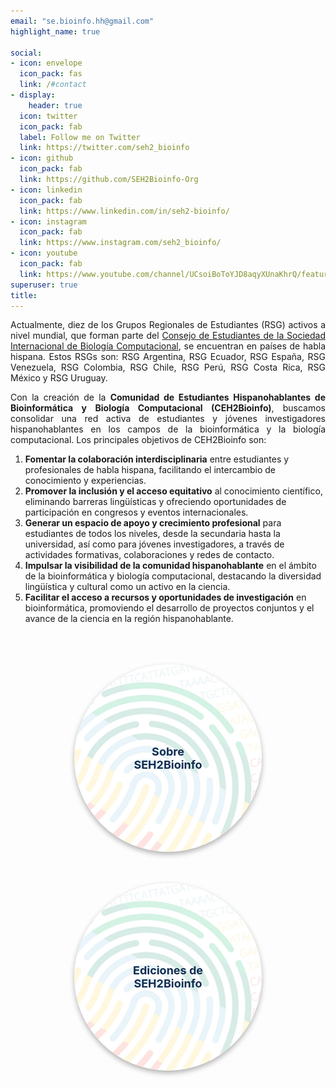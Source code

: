 ```yaml
---
email: "se.bioinfo.hh@gmail.com"
highlight_name: true

social:
- icon: envelope
  icon_pack: fas
  link: /#contact
- display:
    header: true
  icon: twitter
  icon_pack: fab
  label: Follow me on Twitter
  link: https://twitter.com/seh2_bioinfo
- icon: github
  icon_pack: fab
  link: https://github.com/SEH2Bioinfo-Org
- icon: linkedin
  icon_pack: fab
  link: https://www.linkedin.com/in/seh2-bioinfo/
- icon: instagram
  icon_pack: fab
  link: https://www.instagram.com/seh2_bioinfo/
- icon: youtube
  icon_pack: fab
  link: https://www.youtube.com/channel/UCsoiBoToYJD8aqyXUnaKhrQ/featured
superuser: true
title:
---
```

<p align="justify">
Actualmente, diez de los Grupos Regionales de Estudiantes (RSG) activos a nivel mundial, que forman parte del <a href="https://wp.iscbsc.org/">Consejo de Estudiantes de la Sociedad Internacional de Biología Computacional</a>, se encuentran en países de habla hispana. Estos RSGs son: RSG Argentina, RSG Ecuador, RSG España, RSG Venezuela, RSG Colombia, RSG Chile, RSG Perú, RSG Costa Rica, RSG México y RSG Uruguay.
</p>

<p align="justify">
Con la creación de la <strong>Comunidad de Estudiantes Hispanohablantes de Bioinformática y Biología Computacional (CEH2Bioinfo)</strong>, buscamos consolidar una red activa de estudiantes y jóvenes investigadores hispanohablantes en los campos de la bioinformática y la biología computacional. Los principales objetivos de CEH2Bioinfo son:
</p>

1. <strong>Fomentar la colaboración interdisciplinaria</strong> entre estudiantes y profesionales de habla hispana, facilitando el intercambio de conocimiento y experiencias.  
2. <strong>Promover la inclusión y el acceso equitativo</strong> al conocimiento científico, eliminando barreras lingüísticas y ofreciendo oportunidades de participación en congresos y eventos internacionales.  
3. <strong>Generar un espacio de apoyo y crecimiento profesional</strong> para estudiantes de todos los niveles, desde la secundaria hasta la universidad, así como para jóvenes investigadores, a través de actividades formativas, colaboraciones y redes de contacto.  
4. <strong>Impulsar la visibilidad de la comunidad hispanohablante</strong> en el ámbito de la bioinformática y biología computacional, destacando la diversidad lingüística y cultural como un activo en la ciencia.  
5. <strong>Facilitar el acceso a recursos y oportunidades de investigación</strong> en bioinformática, promoviendo el desarrollo de proyectos conjuntos y el avance de la ciencia en la región hispanohablante.  

<p>&nbsp;</p>

<div style="display: flex; justify-content: center; gap: 50px; flex-wrap: wrap; padding: 20px;">
   <div style="text-align: center; position: relative;">
      <a href="https://seh2bioinfo.netlify.app/talk/about/" 
         style="width: 300px; height: 300px; position: relative; border-radius: 50%; 
                display: block; box-shadow: 0 4px 8px rgba(0, 0, 0, 0.3); 
                transition: transform 0.3s ease, box-shadow 0.3s ease;">
         <img src="./fondo.png" 
              style="position: absolute; width: 100%; height: 100%; top: 0; left: 0; 
                     border-radius: 50%; object-fit: cover;">
      </a>
      <span style="position: absolute; top: 50%; left: 50%; transform: translate(-50%, -50%);
                  font-size: 18px; color: #102d51; text-align: center; font-weight: bold;">
         Sobre SEH2Bioinfo
      </span>
   </div>

   <div style="text-align: center; position: relative;">
      <a href="https://seh2bioinfo.netlify.app/#talks" 
         style="width: 300px; height: 300px; position: relative; border-radius: 50%; 
                display: block; box-shadow: 0 4px 8px rgba(0, 0, 0, 0.3); 
                transition: transform 0.3s ease, box-shadow 0.3s ease;">
         <img src="./fondo.png" 
              style="position: absolute; width: 100%; height: 100%; top: 0; left: 0; 
                     border-radius: 50%; object-fit: cover;">
      </a>
      <span style="position: absolute; top: 50%; left: 50%; transform: translate(-50%, -50%);
                  font-size: 18px; color: #102d51; text-align: center; font-weight: bold;">
         Ediciones de SEH2Bioinfo
      </span>
   </div>
</div>

<style>
   /* Efecto de zoom al pasar el mouse */
   a:hover {
      transform: scale(1.1); /* Aumenta el tamaño del botón en un 10% */
      box-shadow: 0 6px 12px rgba(0, 0, 0, 0.4); /* Agrega una sombra más pronunciada */
   }
</style>

<script>
   // Selecciona todos los botones
   const botones = document.querySelectorAll('a');

   // Agrega el efecto de zoom y sombra al pasar el mouse
   botones.forEach(boton => {
      boton.addEventListener('mouseover', () => {
         boton.style.transform = 'scale(1.2)';
         boton.style.boxShadow = '0 8px 16px rgba(0, 0, 0, 0.4)';
      });

      boton.addEventListener('mouseout', () => {
         boton.style.transform = 'scale(1)';
         boton.style.boxShadow = '0 4px 8px rgba(0, 0, 0, 0.3)';
      });
   });
</script>

<p>&nbsp;</p>